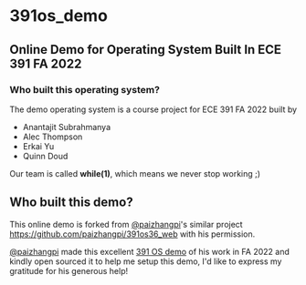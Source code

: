# 391os_demo
Online Demo for Operating System Built In ECE 391 FA 2022
---
### Who built this operating system?
The demo operating system is a course project for ECE 391 FA 2022 built by 
* Anantajit Subrahmanya
* Alec Thompson
* Erkai Yu
* Quinn Doud

Our team is called **while(1)**, which means we never stop working ;)

## Who built this demo?
This online demo is forked from [@paizhangpi](https://github.com/paizhangpi)'s similar project https://github.com/paizhangpi/391os36_web with his permission. 

[@paizhangpi](https://github.com/paizhangpi) made this excellent [391 OS demo](https://paizhang.info/os/) of his work in FA 2022 and kindly open sourced it to help me setup this demo, I'd like to express my gratitude for his generous help!
